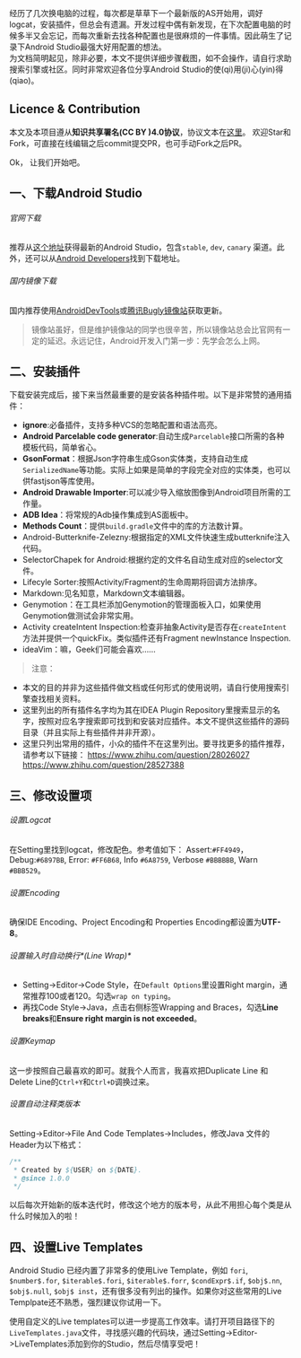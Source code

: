 经历了几次换电脑的过程，每次都是草草下一个最新版的AS开始用，调好logcat，安装插件，但总会有遗漏。开发过程中偶有新发现，在下次配置电脑的时候多半又会忘记，而每次重新去找各种配置也是很麻烦的一件事情。因此萌生了记录下Android Studio最强大好用配置的想法。  
为文档简明起见，除非必要，本文不提供详细步骤截图，如不会操作，请自行求助搜索引擎或社区。同时非常欢迎各位分享Android Studio的使(qi)用(ji)心(yin)得(qiao)。

## Licence & Contribution
本文及本项目遵从**知识共享署名(CC BY )4.0协议**，协议文本在[这里](https://creativecommons.org/licenses/by/4.0/)。
欢迎Star和Fork，可直接在线编辑之后commit提交PR，也可手动Fork之后PR。

Ok， 让我们开始吧。

## 一、下载Android Studio
###### 官网下载
推荐从[这个地址](https://sites.google.com/a/android.com/tools/recent  )获得最新的Android Studio，包含`stable`, `dev`, `canary` 渠道。此外，还可以从[Android Developers](http://developer.android.com/develop/index.html)找到下载地址。
###### 国内镜像下载
国内推荐使用[AndroidDevTools](http://androiddevtools.cn/)或[腾讯Bugly镜像站](http://android-mirror.bugly.qq.com:8080/)获取更新。
> 镜像站虽好，但是维护镜像站的同学也很辛苦，所以镜像站总会比官网有一定的延迟。永远记住，Android开发入门第一步：先学会怎么上网。

## 二、安装插件
下载安装完成后，接下来当然最重要的是安装各种插件啦。以下是非常赞的通用插件：  
* **ignore**:必备插件，支持多种VCS的忽略配置和语法高亮。
* **Android Parcelable code generator**:自动生成`Parcelable`接口所需的各种模板代码，简单省心。
* **GsonFormat**：根据Json字符串生成Gson实体类，支持自动生成`SerializedName`等功能。实际上如果是简单的字段完全对应的实体类，也可以供fastjson等库使用。
* **Android Drawable Importer**:可以减少导入缩放图像到Android项目所需的工作量。
* **ADB Idea**：将常规的Adb操作集成到AS面板中。
* **Methods Count**：提供`build.gradle`文件中的库的方法数计算。
* Android-Butterknife-Zelezny:根据指定的XML文件快速生成butterknife注入代码。
* SelectorChapek for Android:根据约定的文件名自动生成对应的selector文件。
* Lifecyle Sorter:按照Activity/Fragment的生命周期将回调方法排序。
* Markdown:见名知意，Markdown文本编辑器。
* Genymotion：在工具栏添加Genymotion的管理面板入口，如果使用Genymotion做测试会非常实用。
* Activity createIntent Inspection:检查非抽象Activity是否存在`createIntent`方法并提供一个quickFix。类似插件还有Fragment newInstance Inspection.
* ideaVim：嘛，Geek们可能会喜欢……

> 注意：
* 本文的目的并非为这些插件做文档或任何形式的使用说明，请自行使用搜索引擎查找相关资料。
* 这里列出的所有插件名字均为其在IDEA Plugin Repository里搜索显示的名字，按照对应名字搜索即可找到和安装对应插件。本文不提供这些插件的源码目录（并且实际上有些插件并非开源）。
* 这里只列出常用的插件，小众的插件不在这里列出。要寻找更多的插件推荐，请参考以下链接：
https://www.zhihu.com/question/28026027  
https://www.zhihu.com/question/28527388  

## 三、修改设置项
###### 设置Logcat
在Setting里找到logcat，修改配色。参考值如下：
Assert:`#FF4949`， Debug:`#6897BB`, Error: `#FF6B68`,
Info `#6A8759`, Verbose `#BBBBBB`, Warn `#BBB529`。

###### 设置Encoding
确保IDE Encoding、Project Encoding和 Properties Encoding都设置为**UTF-8**。

###### 设置输入时自动换行*(Line Wrap)*
* Setting->Editor->Code Style，在`Default Options`里设置Right margin，通常推荐100或者120。勾选`wrap on typing`。
* 再找Code Style->Java，点击右侧标签Wrapping and Braces，勾选**Line breaks**和**Ensure right margin is not exceeded**。

###### 设置Keymap
这一步按照自己最喜欢的即可。就我个人而言，我喜欢把Duplicate Line 和Delete Line的`Ctrl+Y`和`Ctrl+D`调换过来。

###### 设置自动注释类版本
Setting->Editor->File And Code Templates->Includes，修改Java 文件的Header为以下格式：
```Java
/**
 * Created by ${USER} on ${DATE}.
 * @since 1.0.0
 */
```
以后每次开始新的版本迭代时，修改这个地方的版本号，从此不用担心每个类是从什么时候加入的啦！

## 四、设置Live Templates
Android Studio 已经内置了非常多的使用Live Template，例如 `fori`, `$number$.for`, `$iterable$.fori`, `$iterable$.forr`, `$condExpr$.if`, `$obj$.nn`, `$obj$.null`, `$obj$ inst`，还有很多没有列出的操作。如果你对这些常用的Live Templpate还不熟悉，强烈建议你试用一下。

使用自定义的Live templates可以进一步提高工作效率。请打开项目路径下的`LiveTemplates.java`文件，寻找感兴趣的代码块，通过Setting->Editor->LiveTemplates添加到你的Studio，然后尽情享受吧！
